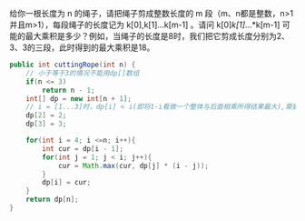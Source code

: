 给你一根长度为 n 的绳子，请把绳子剪成整数长度的 m 段（m、n都是整数，n>1并且m>1），每段绳子的长度记为 k[0],k[1]...k[m-1] 。请问 k[0]*k[1]*...*k[m-1] 可能的最大乘积是多少？例如，当绳子的长度是8时，我们把它剪成长度分别为2、3、3的三段，此时得到的最大乘积是18。


```Java
public int cuttingRope(int n) {
    // 小于等于3的情况不能用dp[]数组
    if(n <= 3)
        return n - 1;
    int[] dp = new int[n + 1];
    // i = [1...3]时，dp[i] < i(即将1-i看做一个整体与后面相乘所得结果最大),需要特别设置
    dp[2] = 2;
    dp[3] = 3;

    for(int i = 4; i <=n; i++){
        int cur = dp[i - 1];
        for(int j = 1; j < i; j++){
            cur = Math.max(cur, dp[j] * (i - j));
        }
        dp[i] = cur;
    }
    return dp[n];
}
```